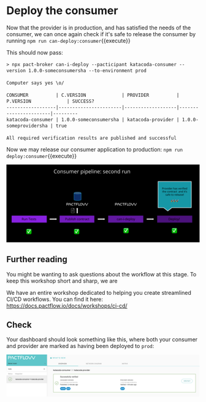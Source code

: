 # Deploy the consumer

Now that the provider is in production, and has satisfied the needs of the consumer, we can once again check if it's safe to release the consumer by running `npm run can-deploy:consumer`{{execute}}

This should now pass:

```
> npx pact-broker can-i-deploy --pacticipant katacoda-consumer --version 1.0.0-someconsumersha --to-environment prod

Computer says yes \o/

CONSUMER          | C.VERSION             | PROVIDER          | P.VERSION             | SUCCESS?
------------------|-----------------------|-------------------|-----------------------|---------
katacoda-consumer | 1.0.0-someconsumersha | katacoda-provider | 1.0.0-someprovidersha | true

All required verification results are published and successful
```

Now we may release our consumer application to production: `npm run deploy:consumer`{{execute}}

![second consumer pipeline run](./assets/consumer-run-2.png)

## Further reading

You might be wanting to ask questions about the workflow at this stage. To keep this workshop short and sharp, we are

We have an entire workshop dedicated to helping you create streamlined CI/CD workflows. You can find it here: https://docs.pactflow.io/docs/workshops/ci-cd/

## Check

Your dashboard should look something like this, where both your consumer and provider are marked as having been deployed to `prod`:

![pactflow dashboard - completed](./assets/pactflow-dashboard-complete.png)
